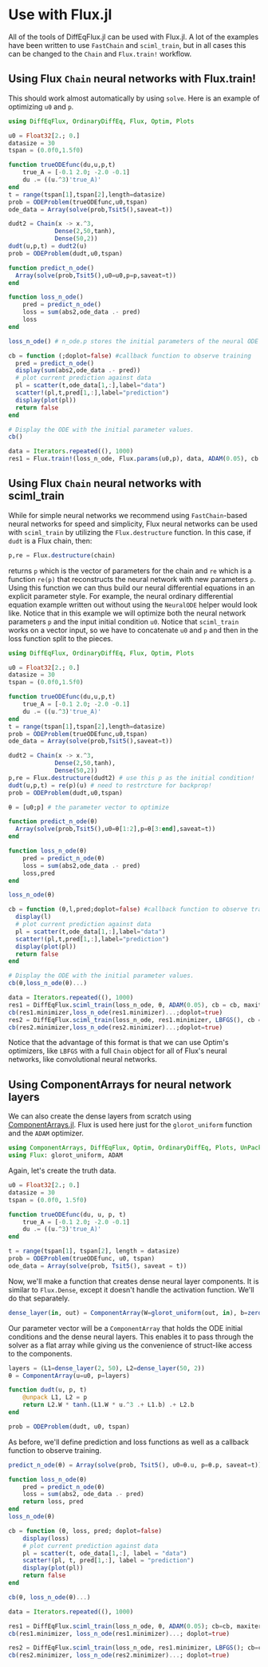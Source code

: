 # Use with Flux.jl

All of the tools of DiffEqFlux.jl can be used with Flux.jl. A lot of the examples
have been written to use `FastChain` and `sciml_train`, but in all cases this
can be changed to the `Chain` and `Flux.train!` workflow.

## Using Flux `Chain` neural networks with Flux.train!

This should work almost automatically by using `solve`. Here is an
example of optimizing `u0` and `p`.

```julia
using DiffEqFlux, OrdinaryDiffEq, Flux, Optim, Plots

u0 = Float32[2.; 0.]
datasize = 30
tspan = (0.0f0,1.5f0)

function trueODEfunc(du,u,p,t)
    true_A = [-0.1 2.0; -2.0 -0.1]
    du .= ((u.^3)'true_A)'
end
t = range(tspan[1],tspan[2],length=datasize)
prob = ODEProblem(trueODEfunc,u0,tspan)
ode_data = Array(solve(prob,Tsit5(),saveat=t))

dudt2 = Chain(x -> x.^3,
             Dense(2,50,tanh),
             Dense(50,2))
dudt(u,p,t) = dudt2(u)
prob = ODEProblem(dudt,u0,tspan)

function predict_n_ode()
  Array(solve(prob,Tsit5(),u0=u0,p=p,saveat=t))
end

function loss_n_ode()
    pred = predict_n_ode()
    loss = sum(abs2,ode_data .- pred)
    loss
end

loss_n_ode() # n_ode.p stores the initial parameters of the neural ODE

cb = function (;doplot=false) #callback function to observe training
  pred = predict_n_ode()
  display(sum(abs2,ode_data .- pred))
  # plot current prediction against data
  pl = scatter(t,ode_data[1,:],label="data")
  scatter!(pl,t,pred[1,:],label="prediction")
  display(plot(pl))
  return false
end

# Display the ODE with the initial parameter values.
cb()

data = Iterators.repeated((), 1000)
res1 = Flux.train!(loss_n_ode, Flux.params(u0,p), data, ADAM(0.05), cb = cb)
```

## Using Flux `Chain` neural networks with sciml_train

While for simple neural networks we recommend using `FastChain`-based neural
networks for speed and simplicity, Flux neural networks can be used with
`sciml_train` by utilizing the `Flux.destructure` function. In this case, if
`dudt` is a Flux chain, then:

```julia
p,re = Flux.destructure(chain)
```

returns `p` which is the vector of parameters for the chain and `re` which is
a function `re(p)` that reconstructs the neural network with new parameters
`p`. Using this function we can thus build our neural differential equations in
an explicit parameter style. For example, the neural ordinary differential
equation example written out without using the `NeuralODE` helper would look like.
Notice that in this example we will optimize both the neural network parameters
`p` and the input initial condition `u0`. Notice that `sciml_train` works on
a vector input, so we have to concatenate `u0` and `p` and then in the loss
function split to the pieces.

```julia
using DiffEqFlux, OrdinaryDiffEq, Flux, Optim, Plots

u0 = Float32[2.; 0.]
datasize = 30
tspan = (0.0f0,1.5f0)

function trueODEfunc(du,u,p,t)
    true_A = [-0.1 2.0; -2.0 -0.1]
    du .= ((u.^3)'true_A)'
end
t = range(tspan[1],tspan[2],length=datasize)
prob = ODEProblem(trueODEfunc,u0,tspan)
ode_data = Array(solve(prob,Tsit5(),saveat=t))

dudt2 = Chain(x -> x.^3,
             Dense(2,50,tanh),
             Dense(50,2))
p,re = Flux.destructure(dudt2) # use this p as the initial condition!
dudt(u,p,t) = re(p)(u) # need to restrcture for backprop!
prob = ODEProblem(dudt,u0,tspan)

θ = [u0;p] # the parameter vector to optimize

function predict_n_ode(θ)
  Array(solve(prob,Tsit5(),u0=θ[1:2],p=θ[3:end],saveat=t))
end

function loss_n_ode(θ)
    pred = predict_n_ode(θ)
    loss = sum(abs2,ode_data .- pred)
    loss,pred
end

loss_n_ode(θ)

cb = function (θ,l,pred;doplot=false) #callback function to observe training
  display(l)
  # plot current prediction against data
  pl = scatter(t,ode_data[1,:],label="data")
  scatter!(pl,t,pred[1,:],label="prediction")
  display(plot(pl))
  return false
end

# Display the ODE with the initial parameter values.
cb(θ,loss_n_ode(θ)...)

data = Iterators.repeated((), 1000)
res1 = DiffEqFlux.sciml_train(loss_n_ode, θ, ADAM(0.05), cb = cb, maxiters=100)
cb(res1.minimizer,loss_n_ode(res1.minimizer)...;doplot=true)
res2 = DiffEqFlux.sciml_train(loss_n_ode, res1.minimizer, LBFGS(), cb = cb)
cb(res2.minimizer,loss_n_ode(res2.minimizer)...;doplot=true)
```

Notice that the advantage of this format is that we can use Optim's optimizers, like
`LBFGS` with a full `Chain` object for all of Flux's neural networks, like
convolutional neural networks.


## Using ComponentArrays for neural network layers

We can also create the dense layers from scratch using [ComponentArrays.jl](https://github.com/jonniedie/ComponentArrays.jl). Flux is used here just for the `glorot_uniform` function and the `ADAM` optimizer.

```julia
using ComponentArrays, DiffEqFlux, Optim, OrdinaryDiffEq, Plots, UnPack
using Flux: glorot_uniform, ADAM
```

Again, let's create the truth data.
```julia
u0 = Float32[2.; 0.]
datasize = 30
tspan = (0.0f0, 1.5f0)

function trueODEfunc(du, u, p, t)
    true_A = [-0.1 2.0; -2.0 -0.1]
    du .= ((u.^3)'true_A)'
end

t = range(tspan[1], tspan[2], length = datasize)
prob = ODEProblem(trueODEfunc, u0, tspan)
ode_data = Array(solve(prob, Tsit5(), saveat = t))
```

Now, we'll make a function that creates dense neural layer components. It is similar to `Flux.Dense`, except it doesn't handle the activation function. We'll do that separately.
```julia
dense_layer(in, out) = ComponentArray(W=glorot_uniform(out, in), b=zeros(out))
```

Our parameter vector will be a `ComponentArray` that holds the ODE initial conditions and the dense neural layers. This enables it to pass through the solver as a flat array while giving us the convenience of struct-like access to the components.
```julia
layers = (L1=dense_layer(2, 50), L2=dense_layer(50, 2))
θ = ComponentArray(u=u0, p=layers)

function dudt(u, p, t)
    @unpack L1, L2 = p
    return L2.W * tanh.(L1.W * u.^3 .+ L1.b) .+ L2.b
end

prob = ODEProblem(dudt, u0, tspan)
```

As before, we'll define prediction and loss functions as well as a callback function to observe training.
```julia
predict_n_ode(θ) = Array(solve(prob, Tsit5(), u0=θ.u, p=θ.p, saveat=t))

function loss_n_ode(θ)
    pred = predict_n_ode(θ)
    loss = sum(abs2, ode_data .- pred)
    return loss, pred
end
loss_n_ode(θ)

cb = function (θ, loss, pred; doplot=false)
    display(loss)
    # plot current prediction against data
    pl = scatter(t, ode_data[1,:], label = "data")
    scatter!(pl, t, pred[1,:], label = "prediction")
    display(plot(pl))
    return false
end

cb(θ, loss_n_ode(θ)...)

data = Iterators.repeated((), 1000)

res1 = DiffEqFlux.sciml_train(loss_n_ode, θ, ADAM(0.05); cb=cb, maxiters=100)
cb(res1.minimizer, loss_n_ode(res1.minimizer)...; doplot=true)

res2 = DiffEqFlux.sciml_train(loss_n_ode, res1.minimizer, LBFGS(); cb=cb)
cb(res2.minimizer, loss_n_ode(res2.minimizer)...; doplot=true)
```
